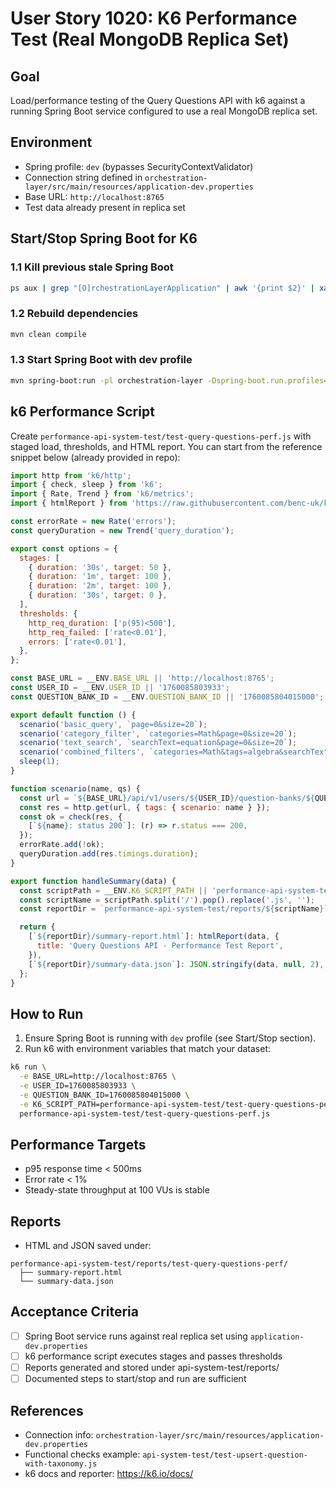 # User Story 1020: K6 Performance Test (Real MongoDB Replica Set)

## Goal
Load/performance testing of the Query Questions API with k6 against a running Spring Boot service configured to use a real MongoDB replica set.

## Environment
- Spring profile: `dev` (bypasses SecurityContextValidator)
- Connection string defined in `orchestration-layer/src/main/resources/application-dev.properties`
- Base URL: `http://localhost:8765`
- Test data already present in replica set

## Start/Stop Spring Boot for K6

### 1.1 Kill previous stale Spring Boot
```bash
ps aux | grep "[O]rchestrationLayerApplication" | awk '{print $2}' | xargs -r kill -9
```

### 1.2 Rebuild dependencies
```bash
mvn clean compile
```

### 1.3 Start Spring Boot with dev profile
```bash
mvn spring-boot:run -pl orchestration-layer -Dspring-boot.run.profiles=dev
```

## k6 Performance Script
Create `performance-api-system-test/test-query-questions-perf.js` with staged load, thresholds, and HTML report. You can start from the reference snippet below (already provided in repo):

```javascript
import http from 'k6/http';
import { check, sleep } from 'k6';
import { Rate, Trend } from 'k6/metrics';
import { htmlReport } from 'https://raw.githubusercontent.com/benc-uk/k6-reporter/latest/dist/bundle.js';

const errorRate = new Rate('errors');
const queryDuration = new Trend('query_duration');

export const options = {
  stages: [
    { duration: '30s', target: 50 },
    { duration: '1m', target: 100 },
    { duration: '2m', target: 100 },
    { duration: '30s', target: 0 },
  ],
  thresholds: {
    http_req_duration: ['p(95)<500'],
    http_req_failed: ['rate<0.01'],
    errors: ['rate<0.01'],
  },
};

const BASE_URL = __ENV.BASE_URL || 'http://localhost:8765';
const USER_ID = __ENV.USER_ID || '1760085803933';
const QUESTION_BANK_ID = __ENV.QUESTION_BANK_ID || '1760085804015000';

export default function () {
  scenario('basic_query', `page=0&size=20`);
  scenario('category_filter', `categories=Math&page=0&size=20`);
  scenario('text_search', `searchText=equation&page=0&size=20`);
  scenario('combined_filters', `categories=Math&tags=algebra&searchText=solve&page=0&size=10`);
  sleep(1);
}

function scenario(name, qs) {
  const url = `${BASE_URL}/api/v1/users/${USER_ID}/question-banks/${QUESTION_BANK_ID}/questions?${qs}`;
  const res = http.get(url, { tags: { scenario: name } });
  const ok = check(res, {
    [`${name}: status 200`]: (r) => r.status === 200,
  });
  errorRate.add(!ok);
  queryDuration.add(res.timings.duration);
}

export function handleSummary(data) {
  const scriptPath = __ENV.K6_SCRIPT_PATH || 'performance-api-system-test/test-query-questions-perf.js';
  const scriptName = scriptPath.split('/').pop().replace('.js', '');
  const reportDir = `performance-api-system-test/reports/${scriptName}`;

  return {
    [`${reportDir}/summary-report.html`]: htmlReport(data, {
      title: 'Query Questions API - Performance Test Report',
    }),
    [`${reportDir}/summary-data.json`]: JSON.stringify(data, null, 2),
  };
}
```

## How to Run

1) Ensure Spring Boot is running with `dev` profile (see Start/Stop section).
2) Run k6 with environment variables that match your dataset:

```bash
k6 run \
  -e BASE_URL=http://localhost:8765 \
  -e USER_ID=1760085803933 \
  -e QUESTION_BANK_ID=1760085804015000 \
  -e K6_SCRIPT_PATH=performance-api-system-test/test-query-questions-perf.js \
  performance-api-system-test/test-query-questions-perf.js
```

## Performance Targets
- p95 response time < 500ms
- Error rate < 1%
- Steady-state throughput at 100 VUs is stable

## Reports
- HTML and JSON saved under:
```
performance-api-system-test/reports/test-query-questions-perf/
  ├── summary-report.html
  └── summary-data.json
```

## Acceptance Criteria
- [ ] Spring Boot service runs against real replica set using `application-dev.properties`
- [ ] k6 performance script executes stages and passes thresholds
- [ ] Reports generated and stored under api-system-test/reports/
- [ ] Documented steps to start/stop and run are sufficient

## References
- Connection info: `orchestration-layer/src/main/resources/application-dev.properties`
- Functional checks example: `api-system-test/test-upsert-question-with-taxonomy.js`
- k6 docs and reporter: https://k6.io/docs/

